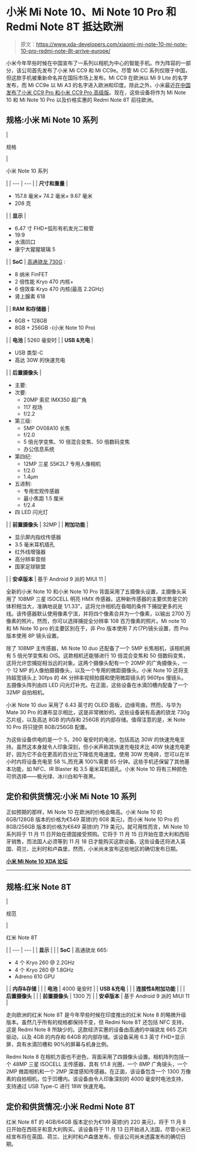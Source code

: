 # 小米 Mi Note 10、Mi Note 10 Pro 和 Redmi Note 8T 抵达欧洲

> 原文：<https://www.xda-developers.com/xiaomi-mi-note-10-mi-note-10-pro-redmi-note-8t-arrive-europe/>

小米今年早些时候在中国宣布了一系列以相机为中心的智能手机。作为阵容的一部分，该公司首先发布了小米 Mi CC9 和 Mi CC9e。尽管 Mi CC 系列仅限于中国，但这款手机被重新命名并在国际市场上发布。Mi CC9 在欧洲以 Mi 9 Lite 的名字发布，而 Mi CC9e 以 Mi A3 的名字进入欧洲和印度。除此之外，小米最近[在中国发布了小米 CC9 Pro 和小米 CC9 Pro 高级版](https://www.xda-developers.com/xiaomi-mi-cc9-pro-108mp-penta-rear-camera-50x-zoom-snapdragon-730g-china-launch/)。现在，这些设备将作为 Mi Note 10 和 Mi Note 10 Pro 以及价格实惠的 Redmi Note 8T 前往欧洲。

## 规格:小米 Mi Note 10 系列

| 

规格

 | 

小米 Note 10 系列

 |
| --- | --- |
| **尺寸和重量** | 

*   157.8 毫米× 74.2 毫米× 9.67 毫米
*   208 克

 |
| **显示** | 

*   6.47 寸 FHD+弧形有机发光二极管
*   19:9
*   水滴凹口
*   康宁大猩猩玻璃 5

 |
| **SoC** | [高通骁龙 730G](https://www.xda-developers.com/qualcomm-snapdragon-665-snapdragon-730g/) :

*   8 纳米 FinFET
*   2 倍性能 Kryo 470 内核+
*   6 倍效率 Kryo 470 内核(最高 2.2GHz)
*   肾上腺素 618

 |
| **RAM 和存储器** | 

*   6GB + 128GB
*   8GB + 256GB -(小米 Note 10 Pro)

 |
| **电池** | 5260 毫安时 |
| **USB &充电** | 

*   USB 类型-C
*   高达 30W 的快速充电

 |
| **后置摄像头** | 

*   主要:
*   次要:
    *   20MP 索尼 IMX350 超广角
    *   117 视场
    *   f/2.2
*   第三级:
    *   5MP OV08A10 长焦
    *   f/2.0
    *   5 倍光学变焦、10 倍混合变焦、50 倍数码变焦
    *   办公信息系统
*   第四纪:
    *   12MP 三星 S5K2L7 专用人像相机
    *   f/2.0
    *   1.4μm
*   五进制:
    *   专用宏观传感器
    *   最小焦距 1.5 厘米
    *   f/2.4
*   四 LED 闪光灯

 |
| **前置摄像头** | 32MP |
| **附加功能** | 

*   显示屏内指纹传感器
*   3.5 毫米耳机插孔
*   红外线增强器
*   高分辨率音频
*   国家足球联盟

 |
| **安卓版本** | 基于 Android 9 派的 MIUI 11 |

全新的小米 Note 10 和小米 Note 10 Pro 背面采用了五摄像头设置，主摄像头采用了 108MP 三星 ISOCELL 明亮 HMX 传感器。这种新传感器的主要优势是它的体积相当大，准确地说是 1/1.33”，这将允许相机在昏暗的条件下捕捉更多的光线。该传感器默认使用像素宁滨，并将四个像素合并为一个像素，以输出 2700 万像素的照片。然而，你可以选择捕捉全分辨率 108 百万像素的照片。Mi note 10 和 Mi Note 10 pro 的主要区别在于，非 Pro 版本使用 7 片(7P)镜头设置，而 Pro 版本使用 8P 镜头设置。

除了 108MP 主传感器，Mi Note 10 duo 还配备了一个 5MP 长焦相机，该相机拥有 5 倍光学变焦和 OIS。这款相机还能够进行 10 倍混合变焦和 50 倍数码变焦，这将允许您捕捉相当远的对象。这两个摄像头配有一个 20MP 的广角摄像头，一个 12 MP 的人像拍摄摄像头，以及一个专用的微距摄像头。小米 Note 10 还将支持超宽镜头上 30fps 的 4K 分辨率视频拍摄和使用微距镜头的 960fps 慢镜头。五摄像头阵列由四 LED 闪光灯补充。在正面，这些设备在水滴凹槽内配备了一个 32MP 自拍相机。

小米 Note 10 duo 采用了 6.43 英寸的 OLED 面板，边缘弯曲，然而，与华为 Mate 30 Pro 的瀑布显示相比，这是非常微妙的。这些设备装有高通的骁龙 730g 芯片组，以及高达 8GB 的内存和 256GB 的内部存储。值得注意的是，米 Note 10 Pro 将只提供 8GB/256GB 配置。

为这些设备供电的是一个 5，260 毫安时的电池，包括高达 30W 的快速充电支持。虽然这本身就令人印象深刻，但小米声称其快速充电技术比 40W 快速充电更好，因为它不会在更高的百分比下降低充电速度。使用 30W 充电砖，您可以在半小时内将设备充电至 58 %,而充满 100%需要 65 分钟。这些手机还保留了其他基本功能，如 NFC、IR Blaster 和 3.5 毫米耳机插孔。小米 Note 10 将有三种颜色可供选择——极光绿、冰川白和午夜黑。

## 定价和供货情况:小米 Mi Note 10 系列

正如预期的那样，Mi Note 10 在欧洲的价格会略高。小米 Note 10 的 6GB/128GB 版本的价格为€549 英镑(约 608 美元)，而小米 Note 10 Pro 的 8GB/256GB 版本的价格为€649 英镑(约 719 美元)。就可用性而言，Mi Note 10 系列将于 11 月 11 日开始在德国接受预购。它将于 11 月 15 日开始在意大利和西班牙销售，而法国人必须等到 11 月 18 日才能购买这款设备。这些设备还将进入英国、荷兰、比利时和卢森堡，然而，小米尚未宣布这些地区的确切发布日期。

**[小米 Mi Note 10 XDA 论坛](https://forum.xda-developers.com/mi-note-10)**

* * *

## 规格:红米 Note 8T

| 

规范

 | 

红米 Note 8T

 |
| --- | --- |
| **显示** |  |
| **SoC** | 高通骁龙 665:

*   4 个 Kryo 260 @ 2.2GHz
*   4 个 Kryo 260 @ 1.8GHz
*   Adreno 610 GPU

 |
| **内存&存储** |  |
| **电池** | 4000 毫安时 |
| **USB &充电** |  |
| **连接性&附加功能** |  |
| **后置摄像头** |  |
| **前置摄像头** | 1300 万 |
| **安卓版本** | 基于 Android 9 派的 MIUI 11 |

走向欧洲的红米 Note 8T 是今年早些时候在印度推出的红米 Note 8 的略微升级版本。虽然几乎所有的规格都保持不变，但 Redmi Note 8T 还包括 NFC 支持，这是 Redmi Note 8 所缺少的。这款经济实惠的设备由高通的中端骁龙 665 芯片驱动，以及 4GB 的内存和 64GB 的内部存储。该设备采用 6.3 英寸 FHD+显示屏，具有水滴凹槽和 90%的屏幕与机身比例。

Redmi Note 8 在相机方面也不逊色，背面采用了四摄像头设置。相机阵列包括一个 48MP 三星 ISOCELL 主传感器，具有 f/1.8 光圈，一个 8MP 广角镜头，一个 2MP 微距相机和一个 2MP 深度感知传感器。在正面，该设备包含一个 1300 万像素的自拍相机，位于凹槽内。该设备由令人印象深刻的 4000 毫安时电池支持，支持通过 USB Type-C 进行 18W 快速充电。

## 定价和供货情况:小米 Redmi Note 8T

红米 Note 8T 的 4GB/64GB 版本定价为€199 英镑(约 220 美元)，将于 11 月 8 日开始在西班牙和意大利购买。该设备将于 11 月 13 日开始进入法国，尽管小米已经宣布将在英国、荷兰、比利时和卢森堡发布，但该公司尚未透露发布的确切日期。